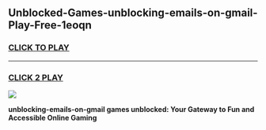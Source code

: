 
## Unblocked-Games-unblocking-emails-on-gmail-Play-Free-1eoqn
<h3>
<a href="https://premium76.site?title=unblocking-emails-on-gmail&ref=18A1">CLICK TO PLAY</a></h3>
<hr>

<h3>
<a href="https://premium76.site?title=unblocking-emails-on-gmail&ref=18A1">CLICK 2 PLAY</a>
  
</h3>

<a href="https://premium76.site?title=unblocking-emails-on-gmail&ref=18A1"><img src="https://clearcache.store/games.png"></a>


**unblocking-emails-on-gmail games unblocked: Your Gateway to Fun and Accessible Online Gaming**
